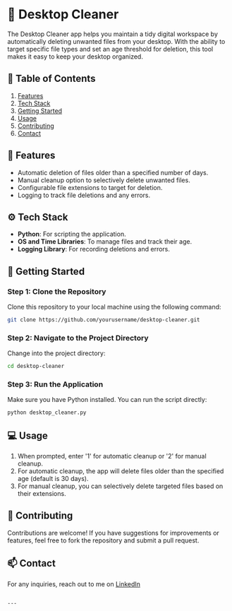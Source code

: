 

# 🧹 Desktop Cleaner

The Desktop Cleaner app helps you maintain a tidy digital workspace by automatically deleting unwanted files from your desktop. With the ability to target specific file types and set an age threshold for deletion, this tool makes it easy to keep your desktop organized.

## 📜 Table of Contents
1. [Features](#features)
2. [Tech Stack](#tech-stack)
3. [Getting Started](#getting-started)
4. [Usage](#usage)
5. [Contributing](#contributing)
6. [Contact](#contact)

## 🌟 Features
- Automatic deletion of files older than a specified number of days.
- Manual cleanup option to selectively delete unwanted files.
- Configurable file extensions to target for deletion.
- Logging to track file deletions and any errors.

## ⚙️ Tech Stack
- **Python**: For scripting the application.
- **OS and Time Libraries**: To manage files and track their age.
- **Logging Library**: For recording deletions and errors.

## 🚀 Getting Started

### Step 1: Clone the Repository
Clone this repository to your local machine using the following command:
```bash
git clone https://github.com/yourusername/desktop-cleaner.git
```

### Step 2: Navigate to the Project Directory
Change into the project directory:
```bash
cd desktop-cleaner
```

### Step 3: Run the Application
Make sure you have Python installed. You can run the script directly:
```bash
python desktop_cleaner.py
```

## 💻 Usage
1. When prompted, enter '1' for automatic cleanup or '2' for manual cleanup.
2. For automatic cleanup, the app will delete files older than the specified age (default is 30 days).
3. For manual cleanup, you can selectively delete targeted files based on their extensions.

## 🤝 Contributing
Contributions are welcome! If you have suggestions for improvements or features, feel free to fork the repository and submit a pull request.

## 📫 Contact
For any inquiries, reach out to me on [LinkedIn](https://www.linkedin.com/in/ankesh-kumar-183763328?utm_source=share&utm_campaign=share_via&utm_content=profile&utm_medium=ios_app) 
```

---

